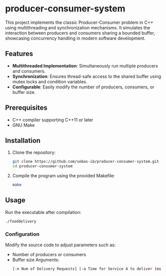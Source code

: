 # producer-consumer-system

This project implements the classic Producer-Consumer problem in C++ using multithreading and synchronization mechanisms. It simulates the interaction between producers and consumers sharing a bounded buffer, showcasing concurrency handling in modern software development.

## Features
- **Multithreaded Implementation**: Simultaneously run multiple producers and consumers.
- **Synchronization**: Ensures thread-safe access to the shared buffer using mutex locks and condition variables.
- **Configurable**: Easily modify the number of producers, consumers, or buffer size.

## Prerequisites
- C++ compiler supporting C++11 or later
- GNU Make

## Installation
1. Clone the repository:
   ```bash
   git clone https://github.com/sebas-ib/producer-consumer-system.git
   cd producer-consumer-system
   ```


2. Compile the program using the provided Makefile:
   ```bash
   make
   ```

## Usage
Run the executable after compilation:
   ```bash
   ./fooddelivery
   ```

### Configuration
Modify the source code to adjust parameters such as:
- Number of producers or consumers
- Buffer size
   Arguments:
   ```bash
   [-n Num of Delivery Requests] [-a Time for Service A to deliver (ms)] [-b Time for Service B to deliver (ms)] [-p Time for Pizza to be made (ms)] [-s Time for Sandwich to be made (ms)]
   ```
